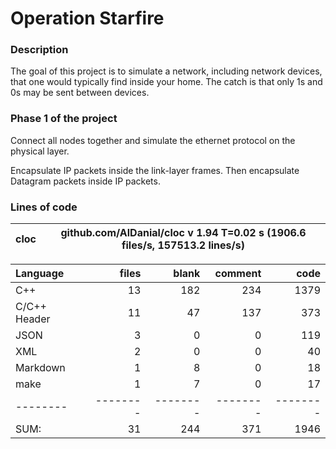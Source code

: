 # Operation Starfire

### Description

The goal of this project is to simulate a network, including network devices, that one would typically find inside your home. The catch is that only 1s and 0s may be sent between devices.

### Phase 1 of the project

Connect all nodes together and simulate the ethernet protocol on the physical layer.

Encapsulate IP packets inside the link-layer frames. Then encapsulate Datagram packets inside IP packets.

### Lines of code

cloc|github.com/AlDanial/cloc v 1.94  T=0.02 s (1906.6 files/s, 157513.2 lines/s)
--- | ---

Language|files|blank|comment|code
:-------|-------:|-------:|-------:|-------:
C++|13|182|234|1379
C/C++ Header|11|47|137|373
JSON|3|0|0|119
XML|2|0|0|40
Markdown|1|8|0|18
make|1|7|0|17
--------|--------|--------|--------|--------
SUM:|31|244|371|1946
